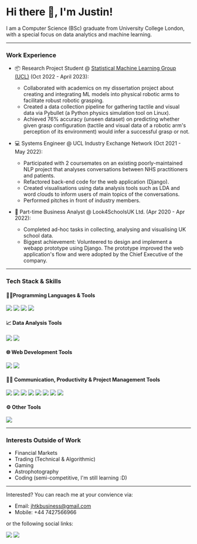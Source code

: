 # Hi there 👋, I'm Justin!

I am a Computer Science (BSc) graduate from University College London, with a special focus on data analytics and machine learning.

---
### Work Experience
- 📦 Research Project Student @ <a href="https://www.sml-group.cc">Statistical Machine Learning Group (UCL)</a> (Oct 2022 - April 2023):
  - Collaborated with academics on my dissertation project about creating and integrating ML models into physical robotic arms to facilitate robust robotic grasping.
  - Created a data collection pipeline for gathering tactile and visual data via Pybullet (a Python physics simulation tool on Linux).
  - Achieved 76% accuracy (unseen dataset) on predicting whether given grasp configuration (tactile and visual data of a robotic arm's perception of its environment) would infer a successful grasp or not.

- 💻 Systems Engineer @ UCL Industry Exchange Network (Oct 2021 - May 2022):
  - Participated with 2 coursemates on an existing poorly-maintained NLP project that analyses conversations between NHS practitioners and patients.
  - Refactored back-end code for the web application (Django).
  - Created visualisations using data analysis tools such as LDA and word clouds to inform users of main topics of the conversations.
  - Performed pitches in front of industry members.

- 🏫 Part-time Business Analyst @ Look4SchoolsUK Ltd. (Apr 2020 - Apr 2022):
  - Completed ad-hoc tasks in collecting, analysing and visualising UK school data.
  - Biggest achievement: Volunteered to design and implement a webapp prototype using Django. The prototype improved the web application's flow and were adopted by the Chief Executive of the company.

---
### Tech Stack & Skills

#### 👩‍💻Programming Languages & Tools
<img src="https://img.shields.io/badge/Python-FFD43B?style=for-the-badge&logo=python&logoColor=blue"> <img src="https://img.shields.io/badge/Java-ED8B00?style=for-the-badge&logo=java&logoColor=white"> <img src="https://img.shields.io/badge/MySQL-00000F?style=for-the-badge&logo=mysql&logoColor=white"/> <img src="https://img.shields.io/badge/GIT-E44C30?style=for-the-badge&logo=git&logoColor=white" />

#### 📈 Data Analysis Tools
<img src="https://img.shields.io/badge/Microsoft_Excel-217346?style=for-the-badge&logo=microsoft-excel&logoColor=white" /> <img src="https://img.shields.io/badge/Tableau-E97627?style=for-the-badge&logo=Tableau&logoColor=white" />

#### 🌐 Web Development Tools
<img src="https://img.shields.io/badge/Django-092E20?style=for-the-badge&logo=django&logoColor=white" /> <img src="https://img.shields.io/badge/React-20232A?style=for-the-badge&logo=react&logoColor=61DAFB" /> 

#### 💪🏻 Communication, Productivity & Project Management Tools
<img src="https://img.shields.io/badge/Todoist-E44332?style=for-the-badge&logo=todoist&logoColor=white" /> <img src="https://img.shields.io/badge/Notion-000000?style=for-the-badge&logo=notion&logoColor=white" /> <img src="https://img.shields.io/badge/Trello-0052CC?style=for-the-badge&logo=trello&logoColor=white" /> <img src="https://img.shields.io/badge/Microsoft_PowerPoint-B7472A?style=for-the-badge&logo=microsoft-powerpoint&logoColor=white" /> <img src="https://img.shields.io/badge/Slack-4A154B?style=for-the-badge&logo=slack&logoColor=white" /> <img src="https://img.shields.io/badge/Discord-7289DA?style=for-the-badge&logo=discord&logoColor=white" /> <img src="https://img.shields.io/badge/Microsoft_Teams-6264A7?style=for-the-badge&logo=microsoft-teams&logoColor=white" /> <img src="https://img.shields.io/badge/Zoom-2D8CFF?style=for-the-badge&logo=zoom&logoColor=white" />

#### ⚙️ Other Tools
<img src="https://img.shields.io/badge/Overleaf-47A141?style=for-the-badge&logo=Overleaf&logoColor=white" /> 

---
### Interests Outside of Work
- Financial Markets
- Trading (Technical & Algorithmic)
- Gaming
- Astrophotography
- Coding (semi-competitive, I'm still learning :D)

---
Interested? You can reach me at your convience via:
- Email: jhtkbusiness@gmail.com
- Mobile: +44 7427566966

or the following social links:

[<img src="https://img.shields.io/badge/LinkedIn-0077B5?style=for-the-badge&logo=linkedin&logoColor=white"/>](https://www.linkedin.com/in/justin-koo-29bb831b2/) [<img src="https://img.shields.io/badge/-LeetCode-FFA116?style=for-the-badge&logo=LeetCode&logoColor=black"/>](https://leetcode.com/jhtk0426/)
